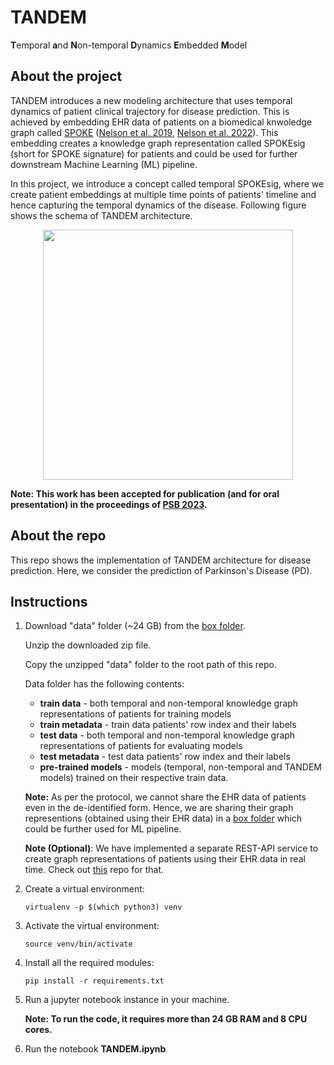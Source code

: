# TANDEM
**T**emporal **a**nd **N**on-temporal **D**ynamics **E**mbedded **M**odel

## About the project
TANDEM introduces a new modeling architecture that uses temporal dynamics of patient clinical trajectory for disease prediction.
This is achieved by embedding EHR data of patients on a biomedical knwoledge graph called [SPOKE](https://spoke.ucsf.edu/) ([Nelson et al. 2019](https://www.nature.com/articles/s41467-019-11069-0), [Nelson et al. 2022](https://academic.oup.com/jamia/article/29/3/424/6463510)). 
This embedding creates a knowledge graph representation called SPOKEsig (short for SPOKE signature) for patients and could be used for further downstream Machine Learning (ML) pipeline.

In this project, we introduce a concept called temporal SPOKEsig, where we create patient embeddings at multiple time points of patients' timeline and hence capturing the temporal dynamics of the disease. Following figure shows the schema of TANDEM architecture.

<p align="center">
   <img src="https://user-images.githubusercontent.com/42702311/192233861-747d0aaa-367a-4ce3-9759-0f0af01fecb1.png" width="400" height="400" />
</p>

**Note: This work has been accepted for publication (and for oral presentation) in the proceedings of [PSB 2023](http://psb.stanford.edu/).**

## About the repo
This repo shows the implementation of TANDEM architecture for disease prediction.
Here, we consider the prediction of Parkinson's Disease (PD).

## Instructions

1. Download "data" folder (~24 GB) from the [box folder](https://ucsf.box.com/s/fnprt4vgdxhefo301lwy0fsz70eujfcr). 

   Unzip the downloaded zip file. 
   
   Copy the unzipped "data" folder to the root path of this repo. 
   
   Data folder has the following contents:

    * **train data** - both temporal and non-temporal knowledge graph representations of patients for training models
    * **train metadata** - train data patients' row index and their labels
    * **test data** - both temporal and non-temporal knowledge graph representations of patients for evaluating models
    * **test metadata** - test data patients' row index and their labels
    * **pre-trained models** - models (temporal, non-temporal and TANDEM models) trained on their respective train data.
   
   **Note:** As per the protocol, we cannot share the EHR data of patients even in the de-identified form. Hence, we are sharing their graph representions (obtained using their EHR data) in a [box folder](https://ucsf.box.com/s/fnprt4vgdxhefo301lwy0fsz70eujfcr) which could be further used for ML pipeline. 
   
   **Note (Optional)**: We have implemented a separate REST-API service to create graph representations of patients using their EHR data in real time. Check out [this](https://github.com/BaranziniLab/SPOKEsigs) repo for that. 
   
   
2. Create a virtual environment:
   ```
   virtualenv -p $(which python3) venv
   ```
   
3. Activate the virtual environment:
   ```
   source venv/bin/activate
   ```
   
4. Install all the required modules:
   ```
   pip install -r requirements.txt
   ```
   
5. Run a jupyter notebook instance in your machine.
   
   **Note: To run the code, it requires more than 24 GB RAM and 8 CPU cores.** 


6. Run the notebook **TANDEM.ipynb**
   


